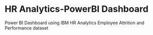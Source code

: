 # HR Analytics-PowerBI Dashboard
Power BI Dashboard using IBM HR Analytics Employee Attrition and Performance dataset
